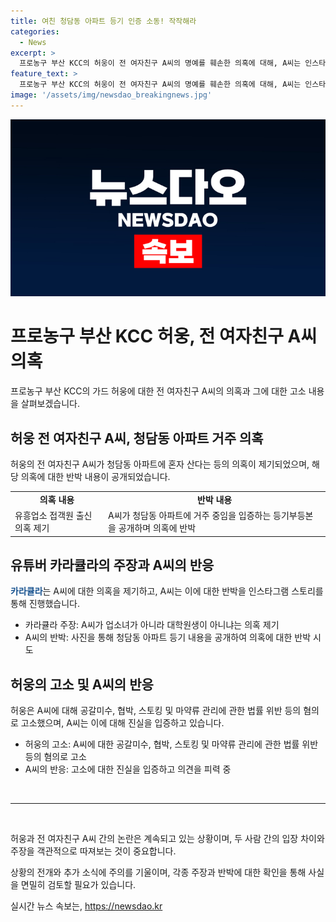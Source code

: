 ```yaml
---
title: 여친 청담동 아파트 등기 인증 소동! 작작해라
categories:
  - News
excerpt: >
  프로농구 부산 KCC의 허웅이 전 여자친구 A씨의 명예를 훼손한 의혹에 대해, A씨는 인스타그램을 통해 아파트 등기를 공개하여 반박했다. 이에 더해 유튜버의 폭로로 A씨는 평범한 대학생임을 주장하며 허웅의 날쌘 일상에 대한 의혹을 제기했다. 한편, 허웅은 A씨를 공갈미수, 협박, 스토킹 등의 혐의로 고소하고, A씨의 과거 수술 이야기로 진실 공방이 벌어지고 있다.
feature_text: >
  프로농구 부산 KCC의 허웅이 전 여자친구 A씨의 명예를 훼손한 의혹에 대해, A씨는 인스타그램을 통해 아파트 등기를 공개하여 반박했다. 이에 더해 유튜버의 폭로로 A씨는 평범한 대학생임을 주장하며 허웅의 날쌘 일상에 대한 의혹을 제기했다. 한편, 허웅은 A씨를 공갈미수, 협박, 스토킹 등의 혐의로 고소하고, A씨의 과거 수술 이야기로 진실 공방이 벌어지고 있다.
image: '/assets/img/newsdao_breakingnews.jpg'
---
```


<p><img src="/assets/img/newsdao_breakingnews.jpg" alt="bookingtag 속보" /></p>

<h1>프로농구 부산 KCC 허웅, 전 여자친구 A씨 의혹</h1>

<p data-ke-size="size16">프로농구 부산 KCC의 가드 허웅에 대한 전 여자친구 A씨의 의혹과 그에 대한 고소 내용을 살펴보겠습니다.</p>

<h2 data-ke-size="size26">허웅 전 여자친구 A씨, 청담동 아파트 거주 의혹</h2>

<p data-ke-size="size16">허웅의 전 여자친구 A씨가 청담동 아파트에 혼자 산다는 등의 의혹이 제기되었으며, 해당 의혹에 대한 반박 내용이 공개되었습니다.</p>

<table>
    <tr>
        <td style="text-align: center; height: 17px;"><b>의혹 내용</b></td>
        <td style="text-align: center; height: 17px;"><b>반박 내용</b></td>
    </tr>
    <tr>
        <td style="text-align: left;">유흥업소 접객원 출신 의혹 제기</td>
        <td style="text-align: left;">A씨가 청담동 아파트에 거주 중임을 입증하는 등기부등본을 공개하며 의혹에 반박</td>
    </tr>
</table>

<h2 data-ke-size="size26">유튜버 카라큘라의 주장과 A씨의 반응</h2>

<p data-ke-size="size16"><b><span style="color: #1a5490;">카라큘라</span></b>는 A씨에 대한 의혹을 제기하고, A씨는 이에 대한 반박을 인스타그램 스토리를 통해 진행했습니다.</p>

<ul>
    <li>카라큘라 주장: A씨가 업소녀가 아니라 대학원생이 아니냐는 의혹 제기</li>
    <li>A씨의 반박: 사진을 통해 청담동 아파트 등기 내용을 공개하여 의혹에 대한 반박 시도</li>
</ul>

<h2 data-ke-size="size26">허웅의 고소 및 A씨의 반응</h2>

<p data-ke-size="size16">허웅은 A씨에 대해 공갈미수, 협박, 스토킹 및 마약류 관리에 관한 법률 위반 등의 혐의로 고소했으며, A씨는 이에 대해 진실을 입증하고 있습니다.</p>

<ul>
    <li>허웅의 고소: A씨에 대한 공갈미수, 협박, 스토킹 및 마약류 관리에 관한 법률 위반 등의 혐의로 고소</li>
    <li>A씨의 반응: 고소에 대한 진실을 입증하고 의견을 피력 중</li>
</ul>

<p data-ke-size="size16">&nbsp;</p>

<hr>

<p data-ke-size="size16">&nbsp;</p>

<p data-ke-size="size16">허웅과 전 여자친구 A씨 간의 논란은 계속되고 있는 상황이며, 두 사람 간의 입장 차이와 주장을 객관적으로 따져보는 것이 중요합니다.</p>

<p data-ke-size="size16">상황의 전개와 추가 소식에 주의를 기울이며, 각종 주장과 반박에 대한 확인을 통해 사실을 면밀히 검토할 필요가 있습니다.</p>
실시간 뉴스 속보는, <a href="https://newsdao.kr" rel="dofollow">https://newsdao.kr</a>


